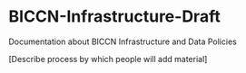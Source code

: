 # BICCN-Infrastructure-Draft
Documentation about BICCN Infrastructure and Data Policies 


[Describe process by which people will add material]

